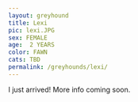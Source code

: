 ```yaml
---
layout: greyhound
title: Lexi
pic: lexi.JPG
sex: FEMALE
age:  2 YEARS
color: FAWN
cats: TBD
permalink: /greyhounds/lexi/
---
```


I just arrived! More info coming soon.
